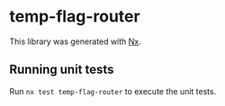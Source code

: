 # temp-flag-router

This library was generated with [Nx](https://nx.dev).

## Running unit tests

Run `nx test temp-flag-router` to execute the unit tests.
